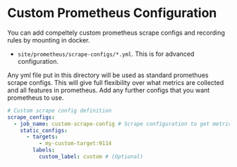 # Custom Prometheus Configuration
You can add compeltely custom prometheus scrape configs and recording rules by mounting in docker.

- `site/prometheus/scrape-configs/*.yml`. This is for advanced configuration. 

Any yml file put in this directory will be used as standard promethues scrape configs. This will give full flexibility over what metrics are collected and all features in prometheus. Add any further configs that you want prometheus to use.

```yaml
# Custom scrape config definition
scrape_configs:
  - job_name: custom-scrape-config # Scrape configuration to get metrics from elasticsearch, eg index size.
    static_configs:
      - targets:
          - my-custom-target:9114
        labels:
          custom_label: custom # (Optional)
```
